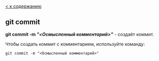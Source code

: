 [< к содержанию](./readme.md)

## git commit

**git commit -m *"<Осмысленный комментарий>"*** - создаёт коммит.

Чтобы создать коммит с комментарием, используйте команду:

```bash=
git commit -m "<Осмысленный комментарий>"
```
